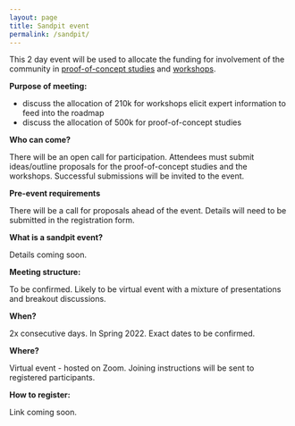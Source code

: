 ```yaml
---
layout: page
title: Sandpit event 
permalink: /sandpit/
---
```


This 2 day event will be used to allocate the funding for involvement of the community in [proof-of-concept studies](/proof-of-concept/) and [workshops](/workshops/).

**Purpose of meeting:**
- discuss the allocation of 210k for workshops elicit expert information to feed into the roadmap 
- discuss the allocation of 500k for proof-of-concept studies
  
**Who can come?**

There will be an open call for participation. Attendees must submit ideas/outline proposals for the proof-of-concept studies and the workshops. Successful submissions will be invited to the event. 

**Pre-event requirements**

There will be a call for proposals ahead of the event. Details will need to be submitted in the registration form.  
  
**What is a sandpit event?**
  
Details coming soon.

**Meeting structure:** 

To be confirmed. Likely to be virtual event with a mixture of presentations and breakout discussions.    

**When?** 

2x consecutive days. In Spring 2022. Exact dates to be confirmed.   

**Where?** 

Virtual event - hosted on Zoom. Joining instructions will be sent to registered participants. 

**How to register:** 

Link coming soon. 
